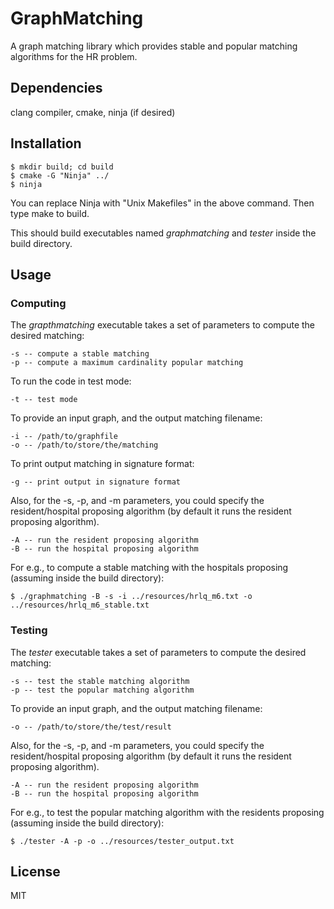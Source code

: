 # GraphMatching
A graph matching library which provides stable and popular matching algorithms for the HR problem.


## Dependencies
clang compiler, cmake, ninja (if desired)


## Installation
    $ mkdir build; cd build
    $ cmake -G "Ninja" ../
    $ ninja

You can replace Ninja with "Unix Makefiles" in the above command.
Then type make to build.

This should build executables named *graphmatching* and *tester* inside the build directory.


## Usage

### Computing
The *grapthmatching* executable takes a set of parameters to compute the desired matching:

	-s -- compute a stable matching
	-p -- compute a maximum cardinality popular matching

To run the code in test mode:

	-t -- test mode

To provide an input graph, and the output matching filename:

	-i -- /path/to/graphfile
	-o -- /path/to/store/the/matching

To print output matching in signature format:

	-g -- print output in signature format

Also, for the -s, -p, and -m parameters, you could specify the resident/hospital
proposing algorithm (by default it runs the resident proposing algorithm).

	-A -- run the resident proposing algorithm
	-B -- run the hospital proposing algorithm

For e.g., to compute a stable matching with the hospitals proposing (assuming inside the build directory):

	$ ./graphmatching -B -s -i ../resources/hrlq_m6.txt -o ../resources/hrlq_m6_stable.txt

### Testing
The *tester* executable takes a set of parameters to compute the desired matching:

	-s -- test the stable matching algorithm
	-p -- test the popular matching algorithm

To provide an input graph, and the output matching filename:

	-o -- /path/to/store/the/test/result

Also, for the -s, -p, and -m parameters, you could specify the resident/hospital
proposing algorithm (by default it runs the resident proposing algorithm).

	-A -- run the resident proposing algorithm
	-B -- run the hospital proposing algorithm

For e.g., to test the popular matching algorithm with the residents proposing (assuming inside the build directory):

	$ ./tester -A -p -o ../resources/tester_output.txt

## License
MIT
